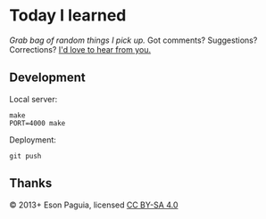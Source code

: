 # Today I learned

*Grab bag of random things I pick up.* Got comments? Suggestions? Corrections? [I'd love to hear from you.](https://github.com/esonpaguia/til/issues)

## Development

Local server:

    make
    PORT=4000 make

Deployment:

    git push

## Thanks

© 2013+ Eson Paguia, licensed [CC BY-SA 4.0](http://creativecommons.org/licenses/by-sa/4.0/)
